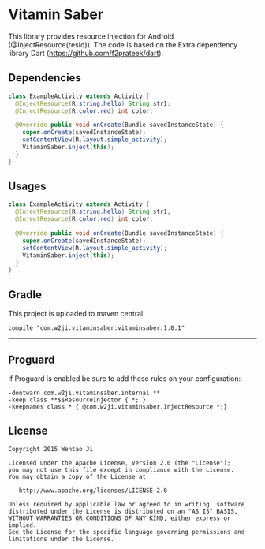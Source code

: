 Vitamin Saber
============

This library provides resource injection for Android (@InjectResource(resId)).
The code is based on the Extra dependency library Dart (https://github.com/f2prateek/dart).

Dependencies
------
```java
class ExampleActivity extends Activity {
  @InjectResource(R.string.hello) String str1;
  @InjectResource(R.color.red) int color;

  @Override public void onCreate(Bundle savedInstanceState) {
    super.onCreate(savedInstanceState);
    setContentView(R.layout.simple_activity);
    VitaminSaber.inject(this);
  }
}
```

Usages
------
```java
class ExampleActivity extends Activity {
  @InjectResource(R.string.hello) String str1;
  @InjectResource(R.color.red) int color;

  @Override public void onCreate(Bundle savedInstanceState) {
    super.onCreate(savedInstanceState);
    setContentView(R.layout.simple_activity);
    VitaminSaber.inject(this);
  }
}
```

Gradle
-----
This project is uploaded to maven central
```
compile "com.w2ji.vitaminsaber:vitaminsaber:1.0.1"
```
-----

Proguard
--------

If Proguard is enabled be sure to add these rules on your configuration:

```
-dontwarn com.w2ji.vitaminsaber.internal.**
-keep class **$$ResourceInjector { *; }
-keepnames class * { @com.w2ji.vitaminsaber.InjectResource *;}
```


License
-------

    Copyright 2015 Wentao Ji

    Licensed under the Apache License, Version 2.0 (the "License");
    you may not use this file except in compliance with the License.
    You may obtain a copy of the License at

       http://www.apache.org/licenses/LICENSE-2.0

    Unless required by applicable law or agreed to in writing, software
    distributed under the License is distributed on an "AS IS" BASIS,
    WITHOUT WARRANTIES OR CONDITIONS OF ANY KIND, either express or implied.
    See the License for the specific language governing permissions and
    limitations under the License.

